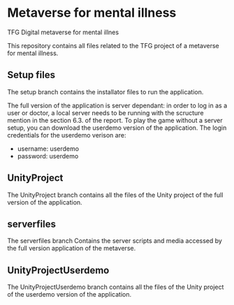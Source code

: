 # Metaverse for mental illness
TFG Digital metaverse for mental illnes

This repository contains all files related to the TFG project of a metaverse for mental illness. 

## Setup files
The setup branch contains the installator files to run the application.

The full version of the application is server dependant: in order to log in as a user or doctor, a local server needs to be running with the scructure mention in the section 6.3. of the report. 
To play the game without a server setup, you can download the userdemo version of the application. The login credentials for the userdemo verison are: 
* username: userdemo
* password: userdemo


## UnityProject


The UnityProject branch contains all the files of the Unity project of the full version of the application. 


## serverfiles

The serverfiles branch Contains the server scripts and media accessed by the full version application of the metaverse.

## UnityProjectUserdemo

The UnityProjectUserdemo branch contains all the files of the Unity project of the userdemo version of the application. 
